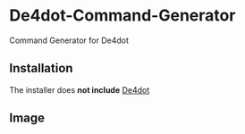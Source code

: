 # De4dot-Command-Generator
Command Generator for De4dot

## Installation
The installer does **not include** [De4dot](https://github.com/de4dot/de4dot.git)

## Image

